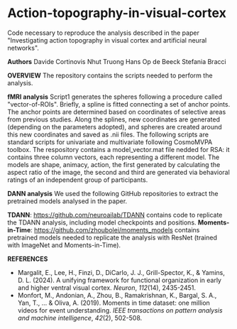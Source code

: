 # Action-topography-in-visual-cortex
Code necessary to reproduce the analysis described in the paper "Investigating action topography in visual cortex and artificial neural networks".

**Authors**
Davide Cortinovis
Nhut Truong
Hans Op de Beeck
Stefania Bracci

**OVERVIEW**
The repository contains the scripts needed to perform the analysis.

**fMRI analysis**
Script1 generates the spheres following a procedure called "vector-of-ROIs". Briefly, a spline is fitted connecting a set of anchor points. The anchor points are determined based on coordinates of selective areas from previous studies. Along the splines, new coordinates are generated (depending on the parameters adopted), and spheres are created around this new coordinates and saved as .nii files.
The following scripts are standard scripts for univariate and multivariate following CosmoMVPA toolbox.
The respository contains a model_vector.mat file nedded for RSA: it contains three column vectors, each representing a different model. The models are shape, animacy, action, the first generated by calculating the aspect ratio of the image, the second and third are generated via behavioral ratings of an independent group of participants.

**DANN analysis**
We used the following GitHub repositories to extract the pretrained models analysed in the paper.

**TDANN**: https://github.com/neuroailab/TDANN contains code to replicate the TDANN analysis, including model checkpoints and positions.
**Moments-in-Time**: https://github.com/zhoubolei/moments_models contains pretrained models needed to replicate the analysis with ResNet (trained with ImageNet and Moments-in-Time).

**REFERENCES**

 - Margalit, E., Lee, H., Finzi, D., DiCarlo, J. J., Grill-Spector, K., & Yamins, D. L. (2024). A unifying framework for  functional organization in early and higher ventral visual cortex. _Neuron_, _112_(14), 2435-2451.
 - Monfort, M., Andonian, A., Zhou, B., Ramakrishnan, K., Bargal, S. A., Yan, T., ... & Oliva, A. (2019). Moments in time dataset: one million videos for event understanding. _IEEE transactions on pattern analysis and machine intelligence_, _42_(2), 502-508.
